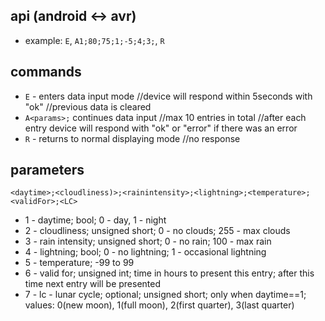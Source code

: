 ## api (android <-> avr)

- example: `E`, `A1;80;75;1;-5;4;3;`, `R`

## commands

- `E` - enters data input mode //device will respond within 5seconds with "ok" //previous data is cleared
- `A<params>;` continues data input //max 10 entries in total //after each entry device will respond with "ok" or "error" if there was an error
- `R` - returns to normal displaying mode //no response

## parameters

`<daytime>;<cloudliness)>;<rainintensity>;<lightning>;<temperature>;<validFor>;<LC>`

- 1 - daytime; bool; 0 - day, 1 - night
- 2 - cloudliness; unsigned short; 0 - no clouds; 255 - max clouds
- 3 - rain intensity; unsigned short; 0 - no rain; 100 - max rain
- 4 - lightning; bool; 0 - no lightning; 1 - occasional lightning
- 5 - temperature; -99 to 99
- 6 - valid for; unsigned int; time in hours to present this entry; after this time next entry will be presented
- 7 - lc - lunar cycle; optional; unsigned short; only when daytime==1; values: 0(new moon), 1(full moon), 2(first quarter), 3(last quarter)